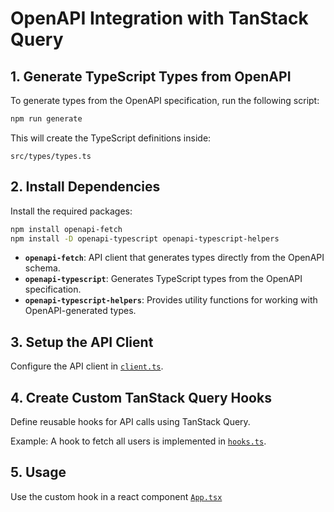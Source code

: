 # OpenAPI Integration with TanStack Query

## 1. Generate TypeScript Types from OpenAPI

To generate types from the OpenAPI specification, run the following script:

```sh
npm run generate
```

This will create the TypeScript definitions inside:

```
src/types/types.ts
```

## 2. Install Dependencies

Install the required packages:

```sh
npm install openapi-fetch
npm install -D openapi-typescript openapi-typescript-helpers
```

- **`openapi-fetch`**: API client that generates types directly from the OpenAPI schema.
- **`openapi-typescript`**: Generates TypeScript types from the OpenAPI specification.
- **`openapi-typescript-helpers`**: Provides utility functions for working with OpenAPI-generated types.

## 3. Setup the API Client

Configure the API client in [`client.ts`](./src/api/client.ts).

## 4. Create Custom TanStack Query Hooks

Define reusable hooks for API calls using TanStack Query.

Example: A hook to fetch all users is implemented in [`hooks.ts`](./src/api/hooks/hooks.ts).

## 5. Usage 
Use the custom hook in a react component [`App.tsx`](./src/App.tsx)
